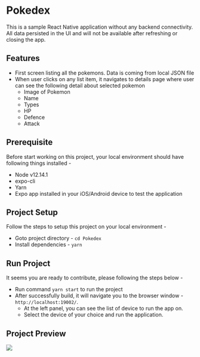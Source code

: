 # Pokedex
This is a sample React Native application without any backend connectivity. All data persisted in the UI and will not be available after refreshing or closing the app.

## Features
* First screen listing all the pokemons. Data is coming from local JSON file
* When user clicks on any list item, it navigates to details page where user can see the following detail about selected pokemon
    * Image of Pokemon
    * Name
    * Types
    * HP
    * Defence
    * Attack
    
## Prerequisite
Before start working on this project, your local environment should have following things installed - 
* Node v12.14.1
* expo-cli
* Yarn
* Expo app installed in your iOS/Android device to test the application

## Project Setup
Follow the steps to setup this project on your local environment - 
* Goto project directory - `cd Pokedex`
* Install dependencies - `yarn`

## Run Project
It seems you are ready to contribute, please following the steps below - 
* Run command `yarn start` to run the project
* After successfully build, it will navigate you to the browser window - `http://localhost:19002/`. 
    * At the left panel, you can see the list of device to run the app on. 
    * Select the device of your choice and run the application.

## Project Preview

![](PokedexPreview.gif)
